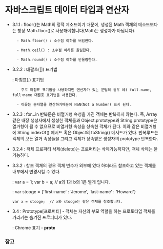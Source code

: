 # 자바스크립트 데이터 타입과 연산자

- 3.1.1
    : floor()는 Math의 정적 메소드이기 때문에, 생성된 Math 객체의 메소드보다는 항상 Math.floor()로 사용해야합니다(Math는 생성자가 아닙니다).
        
        - Math.floor() : 소수점 이하를 버림한다.
        
        - Math.ceil() : 소수점 이하를 올림한다.
        
        - Math.round() : 소수점 이하를 반올림한다.


- 3.2.2
    : 대괄호([]) 표기법
    
    : 마침표(.) 표기법
    
        - 주로 마침표 표기법을 사용하지만 연산자가 있는 문법의 경우 예) full-name, full+name 대괄호 표기법을 사용한다.
        
        - 이유는 문자열을 연산하기때문에 NaN(Not a Number) 표시 된다.


- 3.2.3
    : for...in 반복문은 비열거형 속성을 가진 객체는 반복하지 않는다. 즉, Array 같은 내장 생성자에서 생성한 객체들과 Object.prototype과 String.prototype은 열거형이 될 수 없으므로 비열거형 속성을 상속한 객체가 된다. 이와 같은 비열거형에  String indexOf()  메서드 혹은 Object의 toString()  메서드가 있다. 반복루프는 객체의 모든 열거 속성들을 그리고 객체가 상속받은 생성자의 prototype 반복한다.
    

- 3.2.4
    : 객체 프로퍼티 삭제(delete)는 프로퍼티는 삭제가능하지만, 객체 삭제는 불가능하다.


- 3.3.2
    : 참조 객체의 경우 객체 변수가 외부에 있다 하더라도 참조하고 있는 객체를 내부에서 변경시킬 수 있다.
    
    : var a = 1; var b = a;  // a의 1과 b의 1은 별개 입니다.
    
    : var stooge = {'first-name' : 'Jerome', 'last-name' : 'Howard'}
    
      var x = stooge;  // x와 stooge는 같은 객체를 참조합니다.


- 3.4
    : Prototype[프로퍼티] - 객체는 자신의 부모 역할을 하는 프로토타입 객체를 가리키는 숨겨진 프로퍼티가 있다.
    
    : Chrome 표기 - __proto__


### 참고
